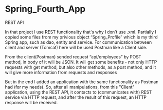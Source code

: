 # Spring_Fourth_App
REST API

In that project I use REST functionality that's why I don’t use .xml.
Partially I copied some files from my privious object “Spring_Profile” which is my third Spring app, such as dao, entity and service.
For communication between client and server (Tomcat) here will be used Postman like a Client side.

From the client(Postman) sended  request “api/employees” by POST method, in body of it will be JSON.
It will get some benefits - not only HTTP requests with get method, but also other methods, as a post method,
and it will give more information from requests and responses

But in the end I added an application with the same functionality as Postman had (for my needs).
So, after all manipulations, from this "Client" application, using the REST API, it  contacts to (communicates with)
REST service via HTTP request, and after the result of this request, an HTTP response will be received.
